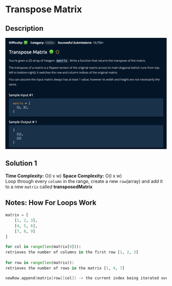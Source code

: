 # Transpose Matrix

## Description

![description](./desc.png)

## Solution 1

**Time Complexity:** O(l x w)
**Space Complexity:** O(l x w) <br/>
Loop through every `column` in the range, create a new `row`(array) and add it to a new `matrix` called **transposedMatrix**<br/>

## Notes: How For Loops Work

```py
matrix = [
    [1, 2, 3],
    [4, 5, 6],
    [7, 8, 9]
]
```

```py
for col in range(len(matrix[0])):
retrieves the number of columns in the first row [1, 2, 3]

for row in range(len(matrix)):
retrieves the number of rows in the matrix [1, 4, 7]
```

```c++
newRow.append(matrix[row][col]) -> the current index being iterated over is added to newRow
```
